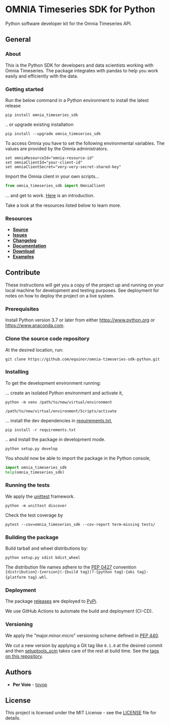 # OMNIA Timeseries SDK for Python

Python software developer kit for the Omnia Timeseries API.

## General

### About

This is the Python SDK for developers and data scientists working with Omnia Timeseries. The package integrates with 
pandas to help you work easily and efficiently with the data.

### Getting started

Run the below command in a Python environment to install the latest release

```console
pip install omnia_timeseries_sdk
```

.. or upgrade existing installation

```console
pip install --upgrade omnia_timeseries_sdk
```

To access Omnia you have to set the following environmental variables. The values are provided by the Omnia administrators.
```console
set omniaResourceId="omnia-resource-id"
set omniaClientId="your-client-id"
set omniaClientSecret="very-very-secret-shared-key"
```

Import the Omnia client in your own scripts...

```python
from omnia_timeseries_sdk import OmniaClient
```

... and get to work. [Here](https://github.com/equinor/omnia-timeseries-sdk-python/blob/master/examples/introduction.ipynb) 
is an introduction. 

Take a look at the resources listed below to learn more.

### Resources

* [**Source**](https://github.com/equinor/omnia-timeseries-sdk-python)
* [**Issues**](https://github.com/equinor/omnia-timeseries-sdk-python/issues)
* [**Changelog**](https://github.com/equinor/omnia-timeseries-sdk-python/releases)
* [**Documentation**](https://github.com/equinor/omnia-timeseries-sdk-python/blob/master/README.md)
* [**Download**](https://pypi.org/project/omnia-timeseries-sdk/)
* [**Examples**](https://github.com/equinor/omnia-timeseries-sdk-python/blob/master/examples/)

## Contribute

These instructions will get you a copy of the project up and running on your local machine for development and testing
purposes. See deployment for notes on how to deploy the project on a live system.

### Prerequisites

Install Python version 3.7 or later from either https://www.python.org or https://www.anaconda.com.

### Clone the source code repository

At the desired location, run:

```git clone https://github.com/equinor/omnia-timeseries-sdk-python.git```

### Installing

To get the development environment running:

... create an isolated Python environment and activate it,

```console
python -m venv /path/to/new/virtual/environment

/path/to/new/virtual/environment/Scripts/activate
```

... install the dev dependencies in [requirements.txt](requirements.txt),

```console
pip install -r requirements.txt
```

.. and install the package in development mode.

```console
python setup.py develop
```

You should now be able to import the package in the Python console,

```python
import omnia_timeseries_sdk
help(omnia_timeseries_sdk)
```

### Running the tests

We apply the [unittest](https://docs.python.org/3/library/unittest.html#module-unittest) framework.

```console
python -m unittest discover
```

Check the test coverage by

```console
pytest --cov=omnia_timeseries_sdk --cov-report term-missing tests/
```

### Building the package

Build tarball and wheel distributions by:

```console
python setup.py sdist bdist_wheel
```

The distribution file names adhere to the [PEP 0427](https://www.python.org/dev/peps/pep-0427/#file-name-convention)
convention `{distribution}-{version}(-{build tag})?-{python tag}-{abi tag}-{platform tag}.whl`.

<!---
### Building the documentation

The html documentation is build using [Sphinx](http://www.sphinx-doc.org/en/master)

```console
sphinx-build -b html docs\source docs\_build
```
--->

### Deployment

The package [releases](https://github.com/equinor/omnia-timeseries-sdk-python/releases) are deployed 
to [PyPi](https://pypi.org/project/omnia-timeseries-sdk/).

We use GitHub Actions to automate the build and deployment (CI-CD).

### Versioning

We apply the "major.minor.micro" versioning scheme defined in [PEP 440](https://www.python.org/dev/peps/pep-0440/).

We cut a new version by applying a Git tag like `0.1.0` at the desired commit and then
[setuptools_scm](https://github.com/pypa/setuptools_scm/#setup-py-usage) takes care of the rest at build time.
See the [tags on this repository](https://github.com/equinor/omnia-timeseries-sdk-python/tags).

## Authors

* **Per Voie** - [tovop](https://github.com/tovop)

## License

This project is licensed under the MIT License - see the [LICENSE](LICENSE) file for details.
